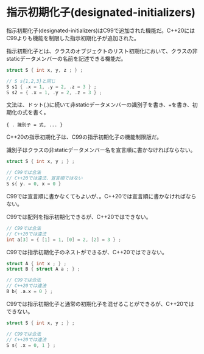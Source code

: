 # 指示初期化子(designated-initializers)

指示初期化子(designated-initializers)はC99で追加された機能だ。C++20にはC99よりも機能を制限した指示初期化子が追加された。

指示初期化子とは、クラスのオブジェクトのリスト初期化において、クラスの非staticデータメンバーの名前を記述できる機能だ。

~~~cpp
struct S { int x, y, z ; } ;

// S s{1,2,3}と同じ
S s1 { .x = 1, .y = 2, .z = 3 } ;
S s2 = { .x = 1, .y = 2, .z = 3 } ;
~~~

文法は、ドット(.)に続いて非staticデータメンバーの識別子を書き、`=`を書き、初期化の式を書く。

~~~
{ . 識別子 = 式, ... }
~~~

C++20の指示初期化子は、C99の指示初期化子の機能制限版だ。

識別子はクラスの非staticデータメンバー名を宣言順に書かなければならない。

~~~c++
struct S { int x, y ; } ;

// C99では合法
// C++20では違法、宣言順ではない
S s{ y. = 0, x = 0 }
~~~

C99では宣言順に書かなくてもよいが、。C++20では宣言順に書かなければならない。

C99では配列を指示初期化できるが、C++20ではできない。

~~~c++
// C99では合法
// C++20では違法
int a[3] = { [1] = 1, [0] = 2, [2] = 3 } ;
~~~

C99では指示初期化子のネストができるが、C++20ではできない。

~~~c++
struct A { int x ; } ;
struct B { struct A a ; } ;

// C99では合法
// C++20では違法
B b{ .a.x = 0 } ;
~~~

C99では指示初期化子と通常の初期化子を混ぜることができるが、C++20ではできない。

~~~c++
struct S { int x, y ; } ;

// C99では合法
// C++20では違法
S s{ .x = 0, 1 } ;
~~~
